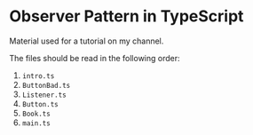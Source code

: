 # Observer Pattern in TypeScript

Material used for a tutorial on my channel.

The files should be read in the following order:

1. `intro.ts`
2. `ButtonBad.ts`
3. `Listener.ts`
4. `Button.ts`
5. `Book.ts`
6. `main.ts`
